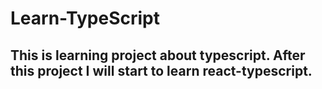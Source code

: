 ﻿# Learn-TypeScript
## This is learning project about typescript. After this project I will start to learn react-typescript.
